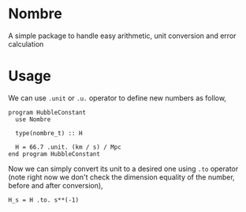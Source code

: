 # Nombre
A simple package to handle easy arithmetic, unit conversion and error calculation


# Usage
We can use `.unit` or `.u.` operator to define new numbers as follow,

```Fortran
program HubbleConstant
  use Nombre

  type(nombre_t) :: H

  H = 66.7 .unit. (km / s) / Mpc
end program HubbleConstant
```

Now we can simply convert its unit to a desired one using `.to` operator (note
right now we don't check the dimension equality of the number, before and after
conversion),

```Fortran
H_s = H .to. s**(-1)
```
